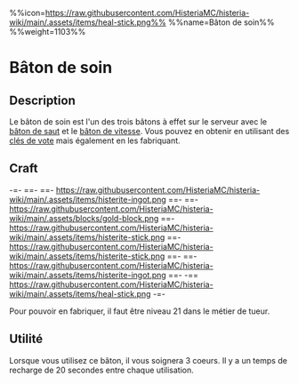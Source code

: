 %%icon=https://raw.githubusercontent.com/HisteriaMC/histeria-wiki/main/.assets/items/heal-stick.png%%
%%name=Bâton de soin%%
%%weight=1103%%

# Bâton de soin

## Description
Le bâton de soin est l'un des trois bâtons à effet sur le serveur avec le [bâton de saut](https://histeria.fr/wiki/batons/jump-stick) et le [bâton de vitesse](https://histeria.fr/wiki/batons/speed-stick). Vous pouvez en obtenir en utilisant des [clés de vote](https://histeria.fr/wiki/clés/vote-key) mais également en les fabriquant.

## Craft
-=-
 ==- 
 ==- https://raw.githubusercontent.com/HisteriaMC/histeria-wiki/main/.assets/items/histerite-ingot.png
 ==- 
 ==- https://raw.githubusercontent.com/HisteriaMC/histeria-wiki/main/.assets/blocks/gold-block.png
 ==- https://raw.githubusercontent.com/HisteriaMC/histeria-wiki/main/.assets/items/histerite-stick.png
 ==- https://raw.githubusercontent.com/HisteriaMC/histeria-wiki/main/.assets/items/histerite-stick.png
 ==- 
 ==- https://raw.githubusercontent.com/HisteriaMC/histeria-wiki/main/.assets/items/histerite-ingot.png
 ==- 
 -== https://raw.githubusercontent.com/HisteriaMC/histeria-wiki/main/.assets/items/heal-stick.png
-=-

Pour pouvoir en fabriquer, il faut être niveau 21 dans le métier de tueur.

## Utilité
Lorsque vous utilisez ce bâton, il vous soignera 3 coeurs. Il y a un temps de recharge de 20 secondes entre chaque utilisation.
